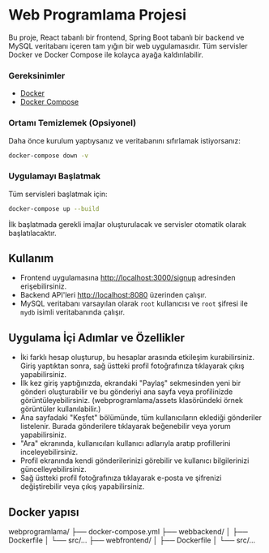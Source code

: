 # Web Programlama Projesi

Bu proje, React tabanlı bir frontend, Spring Boot tabanlı bir backend ve MySQL veritabanı içeren tam yığın bir web uygulamasıdır. Tüm servisler Docker ve Docker Compose ile kolayca ayağa kaldırılabilir.

### Gereksinimler
- [Docker](https://www.docker.com/)
- [Docker Compose](https://docs.docker.com/compose/)

### Ortamı Temizlemek (Opsiyonel)
Daha önce kurulum yaptıysanız ve veritabanını sıfırlamak istiyorsanız:
```bash
docker-compose down -v
```

### Uygulamayı Başlatmak
Tüm servisleri başlatmak için:
```bash
docker-compose up --build
```
İlk başlatmada gerekli imajlar oluşturulacak ve servisler otomatik olarak başlatılacaktır.

## Kullanım

- Frontend uygulamasına [http://localhost:3000/signup](http://localhost:3000/signup) adresinden erişebilirsiniz.
- Backend API'leri [http://localhost:8080](http://localhost:8080) üzerinden çalışır.
- MySQL veritabanı varsayılan olarak `root` kullanıcısı ve `root` şifresi ile `mydb` isimli veritabanında çalışır.

## Uygulama İçi Adımlar ve Özellikler

- İki farklı hesap oluşturup, bu hesaplar arasında etkileşim kurabilirsiniz. Giriş yaptıktan sonra, sağ üstteki profil fotoğrafınıza tıklayarak çıkış yapabilirsiniz.
- İlk kez giriş yaptığınızda, ekrandaki "Paylaş" sekmesinden yeni bir gönderi oluşturabilir ve bu gönderiyi ana sayfa veya profilinizde görüntüleyebilirsiniz. (webprogramlama/assets klasöründeki örnek görüntüler kullanılabilir.)
- Ana sayfadaki "Keşfet" bölümünde, tüm kullanıcıların eklediği gönderiler listelenir. Burada gönderilere tıklayarak beğenebilir veya yorum yapabilirsiniz.
- "Ara" ekranında, kullanıcıları kullanıcı adlarıyla aratıp profillerini inceleyebilirsiniz.
- Profil ekranında kendi gönderilerinizi görebilir ve kullanıcı bilgilerinizi güncelleyebilirsiniz.
- Sağ üstteki profil fotoğrafınıza tıklayarak e-posta ve şifrenizi değiştirebilir veya çıkış yapabilirsiniz.


## Docker yapısı

webprogramlama/
├── docker-compose.yml
├── webbackend/
│   ├── Dockerfile
│   └── src/...
├── webfrontend/
│   ├── Dockerfile
│   └── src/...

